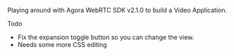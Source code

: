 Playing around with Agora WebRTC SDK v2.1.0 to build a Video Application.

Todo  
 - Fix the expansion toggle button so you can change the view.
 - Needs some more CSS editing